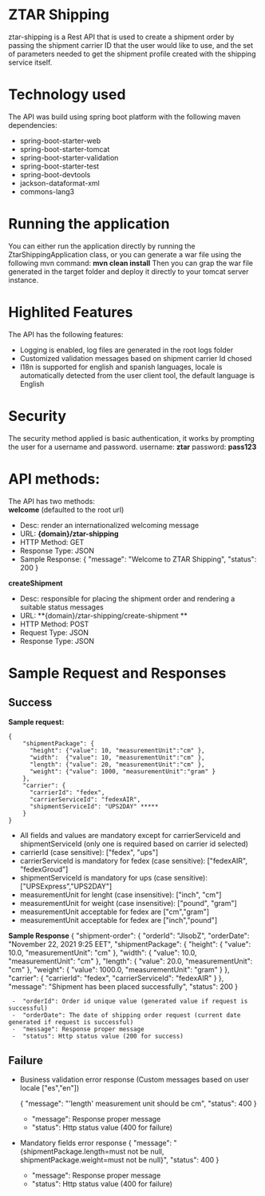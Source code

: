 # ZTAR Shipping
ztar-shipping is a Rest API that is used to create a shipment order by passing the shipment carrier ID that the user would like to use, and the set of parameters needed to get the shipment profile created with the shipping service itself.

# Technology used
The API was build using spring boot platform with the following maven dependencies:

-  spring-boot-starter-web
-  spring-boot-starter-tomcat
-  spring-boot-starter-validation
-  spring-boot-starter-test
-  spring-boot-devtools
-  jackson-dataformat-xml
-  commons-lang3

# Running the application
You can either run the application directly by running the ZtarShippingApplication class, or you can generate a war file
using the following mvn command: 
**mvn clean install**
Then you can grap the war file generated in the target folder and deploy it directly to your tomcat server instance.

# Highlited Features
The API has the following features:
- Logging is enabled, log files are generated in the root logs folder
- Customized validation messages based on shipment carrier Id chosed
- I18n is supported for english and spanish languages, locale is automatically detected from the user client tool, 
    the default language is English

# Security
The security method applied is basic authentication, it works by prompting the user for a username and password.
username: **ztar**
password: **pass123**

# API methods:
The API has two methods:  
**welcome** (defaulted to the root url) 
  - Desc: render an internationalized welcoming message
  - URL: **{domain}/ztar-shipping**
  - HTTP Method: GET
  - Response Type: JSON
  - Sample Response:
    { "message": "Welcome to ZTAR Shipping", "status": 200 }
  
  
**createShipment** 
  - Desc: responsible for placing the shipment order and rendering a suitable status messages
  - URL: **{domain}/ztar-shipping/create-shipment ** 
  - HTTP Method: POST
  - Request Type: JSON
  - Response Type: JSON
 
 # Sample Request and Responses 
 
 **Success**
 ------------
  
  **Sample request:**
  
    {
        "shipmentPackage": {
          "height": {"value": 10, "measurementUnit":"cm" },
          "width":  {"value": 10, "measurementUnit":"cm" },
          "length": {"value": 20, "measurementUnit":"cm" },
          "weight": {"value": 1000, "measurementUnit":"gram" }
        },
        "carrier": {
          "carrierId": "fedex",
          "carrierServiceId": "fedexAIR",
          "shipmentServiceId": "UPS2DAY" *****
        }
    }

  - All fields and values are mandatory except for carrierServiceId and shipmentServiceId (only one is required based on carrier id selected)
  - carrierId (case sensitive): ["fedex", "ups"] 
  - carrierServiceId is mandatory for fedex (case sensitive): ["fedexAIR", "fedexGroud"]
  - shipmentServiceId is mandatory for ups (case sensitive): ["UPSExpress","UPS2DAY"]
  - measurementUnit for lenght (case insensitive): ["inch", "cm"] 
  - measurementUnit for weight (case insensitive): ["pound", "gram"] 
  - measurementUnit acceptable for fedex are ["cm","gram"]
  - measurementUnit acceptable for fedex are ["inch","pound"]

  **Sample Response**
     {
        "shipment-order": {
            "orderId": "JlsobZ",
            "orderDate": "November 22, 2021 9:25 EET",
            "shipmentPackage": {
                "height": {
                    "value": 10.0,
                    "measurementUnit": "cm"
                },
                "width": {
                    "value": 10.0,
                    "measurementUnit": "cm"
                },
                "length": {
                    "value": 20.0,
                    "measurementUnit": "cm"
                },
                "weight": {
                    "value": 1000.0,
                    "measurementUnit": "gram"
                }
            },
            "carrier": {
                "carrierId": "fedex",
                "carrierServiceId": "fedexAIR"
            }
        },
        "message": "Shipment has been placed successfully",
        "status": 200
     }
     
     -  "orderId": Order id unique value (generated value if request is successful)
     -  "orderDate": The date of shipping order request (current date generated if request is successful)
     -  "message": Response proper message
     -  "status": Http status value (200 for success)
            
 **Failure**             
 -----------
 
 - Business validation error response (Custom messages based on user locale ["es","en"])
 
      {
        "message": "'length' measurement unit should be cm",
        "status": 400
      }
  
     -  "message": Response proper message
     -  "status": Http status value (400 for failure)
 - Mandatory fields error response 
     {
        "message": "{shipmentPackage.length=must not be null, shipmentPackage.weight=must not be null}",
        "status": 400
     }

     -  "message": Response proper message
     -  "status": Http status value (400 for failure)
     
